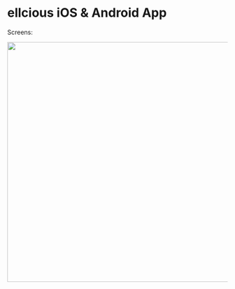 # ellcious iOS & Android App

Screens: 
<div>
  <img width="550" src="https://user-images.githubusercontent.com/31848384/92213518-a5c44b00-eece-11ea-85bf-4d410cddc7e4.png">
</div>
